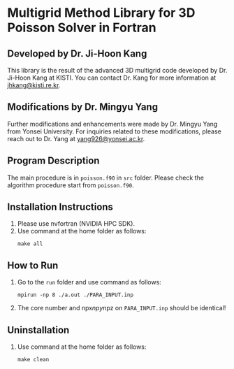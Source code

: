 # Multigrid Method Library for 3D Poisson Solver in Fortran

## Developed by Dr. Ji-Hoon Kang

This library is the result of the advanced 3D multigrid code developed by Dr. Ji-Hoon Kang at KISTI. 
You can contact Dr. Kang for more information at jhkang@kisti.re.kr.

## Modifications by Dr. Mingyu Yang

Further modifications and enhancements were made by Dr. Mingyu Yang from Yonsei University. 
For inquiries related to these modifications, please reach out to Dr. Yang at yang926@yonsei.ac.kr.

## Program Description

The main procedure is in `poisson.f90` in `src` folder. Please check the algorithm procedure start from `poisson.f90`.

## Installation Instructions

1. Please use nvfortran (NVIDIA HPC SDK).
2. Use command at the home folder as follows:
    ```
	make all
    ```

## How to Run

1. Go to the `run` folder and use command as follows:
    ```
	mpirun -np 8 ./a.out ./PARA_INPUT.inp
    ```
2. The core number and npx*npy*npz on `PARA_INPUT.inp` should be identical!

## Uninstallation

1. Use command at the home folder as follows:
    ```
	make clean
    ```
